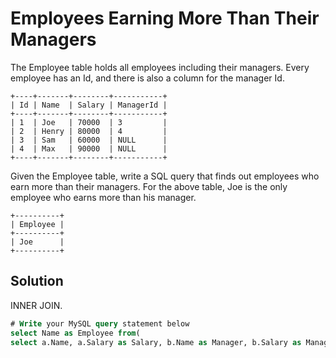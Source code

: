 # Employees Earning More Than Their Managers

The Employee table holds all employees including their managers. Every employee has an Id, and there is also a column for the manager Id.
```
+----+-------+--------+-----------+
| Id | Name  | Salary | ManagerId |
+----+-------+--------+-----------+
| 1  | Joe   | 70000  | 3         |
| 2  | Henry | 80000  | 4         |
| 3  | Sam   | 60000  | NULL      |
| 4  | Max   | 90000  | NULL      |
+----+-------+--------+-----------+
```
Given the Employee table, write a SQL query that finds out employees who earn more than their managers. For the above table, Joe is the only employee who earns more than his manager.
```
+----------+
| Employee |
+----------+
| Joe      |
+----------+
```
## Solution
INNER JOIN.
```sql
# Write your MySQL query statement below
select Name as Employee from(
select a.Name, a.Salary as Salary, b.Name as Manager, b.Salary as ManagerSalary from Employee a, Employee b where a.ManagerId = b.Id) as newTable where Salary > ManagerSalary;
```

